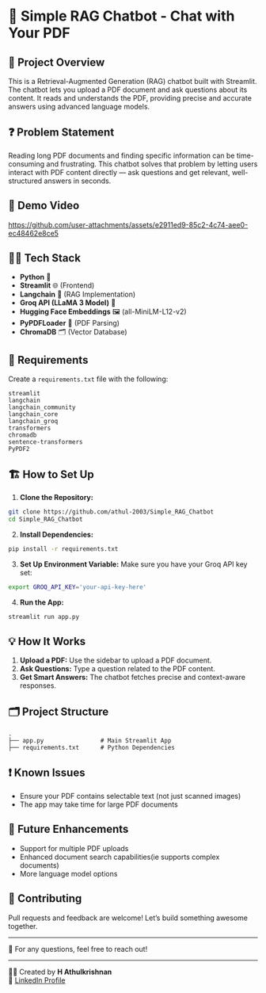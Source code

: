# 📝 Simple RAG Chatbot - Chat with Your PDF

## 📖 Project Overview
This is a Retrieval-Augmented Generation (RAG) chatbot built with Streamlit. The chatbot lets you upload a PDF document and ask questions about its content. It reads and understands the PDF, providing precise and accurate answers using advanced language models.

## ❓ Problem Statement
Reading long PDF documents and finding specific information can be time-consuming and frustrating. This chatbot solves that problem by letting users interact with PDF content directly — ask questions and get relevant, well-structured answers in seconds.

## 🚀 Demo Video


https://github.com/user-attachments/assets/e2911ed9-85c2-4c74-aee0-ec48462e8ce5



## 🧑‍💻 Tech Stack
- **Python** 🐍
- **Streamlit** 🌐 (Frontend)
- **Langchain** 🧠 (RAG Implementation)
- **Groq API (LLaMA 3 Model)** 💬
- **Hugging Face Embeddings** 🖼️ (all-MiniLM-L12-v2)
- **PyPDFLoader** 📄 (PDF Parsing)
- **ChromaDB** 🗂️ (Vector Database)

## 📝 Requirements
Create a `requirements.txt` file with the following:
```
streamlit
langchain
langchain_community
langchain_core
langchain_groq
transformers
chromadb
sentence-transformers
PyPDF2
```

## 🏗️ How to Set Up
1. **Clone the Repository:**
```bash
git clone https://github.com/athul-2003/Simple_RAG_Chatbot
cd Simple_RAG_Chatbot
```
2. **Install Dependencies:**
```bash
pip install -r requirements.txt
```
3. **Set Up Environment Variable:**
Make sure you have your Groq API key set:
```bash
export GROQ_API_KEY='your-api-key-here'
```
4. **Run the App:**
```bash
streamlit run app.py
```

## 💡 How It Works
1. **Upload a PDF:** Use the sidebar to upload a PDF document.
2. **Ask Questions:** Type a question related to the PDF content.
3. **Get Smart Answers:** The chatbot fetches precise and context-aware responses.

## 🗂️ Project Structure
```
.
├── app.py                # Main Streamlit App
├── requirements.txt      # Python Dependencies
```

## ❗ Known Issues
- Ensure your PDF contains selectable text (not just scanned images)
- The app may take time for large PDF documents

## 📝 Future Enhancements
- Support for multiple PDF uploads
- Enhanced document search capabilities(ie supports complex documents)
- More language model options

## 🤝 Contributing
Pull requests and feedback are welcome! Let’s build something awesome together.

---

📧 For any questions, feel free to reach out!

---

👨‍💻 Created by **H Athulkrishnan**  
🔗 [LinkedIn Profile](https://www.linkedin.com/in/h-athulkrishnan)
